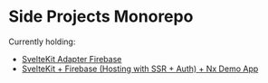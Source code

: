# Side Projects Monorepo

Currently holding:

- [SvelteKit Adapter Firebase](https://github.com/simonnepomuk/monorepo/tree/main/libs/sveltekit-adapter-firebase)
- [SvelteKit + Firebase (Hosting with SSR + Auth) + Nx Demo App](https://github.com/simonnepomuk/monorepo/tree/main/apps/test-app)
